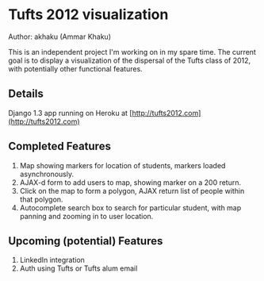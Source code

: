 # Tufts 2012 visualization #
Author: akhaku (Ammar Khaku)

This is an independent project I'm working on in my spare time. The current goal
is to display a visualization of the dispersal of the Tufts class of 2012, with
potentially other functional features. 

## Details ##
Django 1.3 app running on Heroku at [http://tufts2012.com](http://tufts2012.com)

## Completed Features ##
1. Map showing markers for location of students, markers loaded asynchronously.
2. AJAX-d form to add users to map, showing marker on a 200 return.
3. Click on the map to form a polygon, AJAX return list of people within that polygon.
4. Autocomplete search box to search for particular student, with map panning and zooming in to user location.

## Upcoming (potential) Features ##
1. LinkedIn integration
2. Auth using Tufts or Tufts alum email
